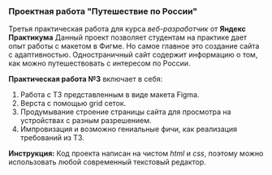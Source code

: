 ### Проектная работа "Путешествие по России"

Третья практическая работа для курса *веб-разработчик* от **Яндекс Практикума**
Данный проект позволяет студентам на практике дает опыт работы с макетом в Фигме. Но самое главное это создание сайта с адаптивностью.
Одностраничный сайт содержит информацию о том, как можно путешествовать с интересом по России.

**Практическая работа №3** включает в себя:
1. Работа с ТЗ представленным в виде макета Figma.
2. Верста с помощью grid сеток.
3. Продумывание строение страницы сайта для просмотра на устройствах с разным разрешением.
4. Импровизация и возможно гениальные фичи, как реализация требований из ТЗ.

**Инструкция:**
Код проекта написан на чистом *html* и *css*, поэтому можно использовать любой современный текстовый редактор.
